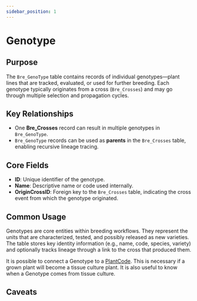 ```yaml
---
sidebar_position: 1
---
```

# Genotype
## Purpose
The `Bre_GenoType` table contains records of individual genotypes—plant lines that are tracked, evaluated, or used for further breeding. Each genotype typically originates from a cross (`Bre_Crosses`) and may go through multiple selection and propagation cycles.

## Key Relationships

- One **Bre_Crosses** record can result in multiple genotypes in `Bre_GenoType`.
- `Bre_GenoType` records can be used as **parents** in the `Bre_Crosses` table, enabling recursive lineage tracing.

## Core Fields

- **ID**: Unique identifier of the genotype.
- **Name**: Descriptive name or code used internally.
- **OriginCrossID**: Foreign key to the `Bre_Crosses` table, indicating the cross event from which the genotype originated.

## Common Usage
Genotypes are core entities within breeding workflows. They represent the units that are characterized, tested, and possibly released as new varieties. The table stores key identity information (e.g., name, code, species, variety) and optionally tracks lineage through a link to the cross that produced them.

It is possible to connect a Genotype to a [PlantCode](../Plants/PlantCode.md). This is necessary if a grown plant will become a tissue culture plant. It is also useful to know when a Genotype comes from tissue culture.

## Caveats